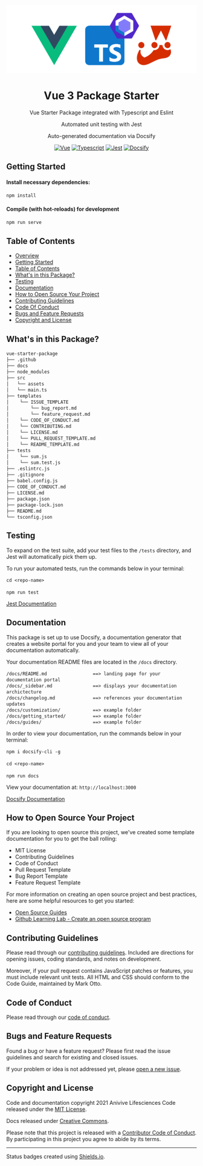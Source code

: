 <div style="text-align:center" align="center">

![Package Logo](assets/vue-ts-eslint-jest.png)

# Vue 3 Package Starter

Vue Starter Package integrated with Typescript and Eslint

Automated unit testing with Jest

Auto-generated documentation via Docsify

[![Vue](https://img.shields.io/badge/vue-3.0.5-%2342b883)](https://v3.vuejs.org/)
[![Typescript](https://img.shields.io/badge/typescript-4.1.3-blue)](https://www.typescriptlang.org/)
[![Jest](https://img.shields.io/badge/jest-26.6.3-red)](https://jestjs.io/en/)
[![Docsify](https://img.shields.io/badge/docsify-4.11.6-green)](https://docsify.js.org/#/)

</div>



## Getting Started

#### Install necessary dependencies:
```
npm install
```

#### Compile (with hot-reloads) for development
```
npm run serve
```


## Table of Contents

* [Overview](#vue-3-package-starter)
* [Getting Started](#getting-started)
* [Table of Contents](#table-of-contents)
* [What's in this Package?](#whats-in-this-package)
* [Testing](#testing)
* [Documentation](#documentation)
* [How to Open Source Your Project](#how-to-open-source-your-project)
* [Contributing Guidelines](#contributing-guidelines)
* [Code Of Conduct](#code-of-conduct)
* [Bugs and Feature Requests](#bugs-and-feature-requests)
* [Copyright and License](#copyright-and-license)



## What's in this Package?

```
vue-starter-package
├── .github
├── docs
├── node_modules
├── src
│   └── assets
│   └── main.ts
├── templates
│    └── ISSUE_TEMPLATE
│        └── bug_report.md
│        └── feature_request.md
│    └── CODE_OF_CONDUCT.md
│    └── CONTRIBUTING.md
│    └── LICENSE.md
│    └── PULL_REQUEST_TEMPLATE.md
│    └── README_TEMPLATE.md
├── tests
│    └── sum.js
│    └── sum.test.js
├── .eslintrc.js
├── .gitignore
├── babel.config.js
├── CODE_OF_CONDUCT.md
├── LICENSE.md
├── package.json
├── package-lock.json
├── README.md
└── tsconfig.json
```



## Testing
To expand on the test suite, add your test files to the `/tests` directory, and Jest will
automatically pick them up.

To run your automated tests, run the commands below in your terminal:
```
cd <repo-name>

npm run test
```

[Jest Documentation](https://jestjs.io/docs/en/getting-started)



## Documentation
This package is set up to use Docsify, a documentation generator that creates a website portal for
you and your team to view all of your documentation automatically.

Your documentation README files are located in the `/docs` directory.
```
/docs/README.md                 ==> landing page for your documentation portal
/docs/_sidebar.md               ==> displays your documentation archictecture
/docs/changelog.md              ==> references your documentation updates
/docs/customization/            ==> example folder
/docs/getting_started/          ==> example folder
/docs/guides/                   ==> example folder
```

In order to view your documentation, run the commands below in your terminal:
```
npm i docsify-cli -g

cd <repo-name>

npm run docs
```

View your documentation at: `http://localhost:3000`

[Docsify Documentation](https://docsify.js.org/#/quickstart)



## How to Open Source Your Project

If you are looking to open source this project, we've created some template documentation for you
to get the ball rolling:
* MIT License
* Contributing Guidelines
* Code of Conduct
* Pull Request Template
* Bug Report Template
* Feature Request Template


For more information on creating an open source project and best practices, here are some helpful
resources to get you started:
* [Open Source Guides](https://opensource.guide/starting-a-project/)
* [Github Learning Lab - Create an open source program](https://lab.github.com/githubtraining/create-an-open-source-program)



## Contributing Guidelines
Please read through our [contributing guidelines](.github/CONTRIBUTING.md). Included are directions
for opening issues, coding standards, and notes on development.

Moreover, if your pull request contains JavaScript patches or features, you must include relevant
unit tests. All HTML and CSS should conform to the Code Guide, maintained by Mark Otto.



## Code of Conduct
Please read through our [code of conduct](CODE_OF_CONDUCT.md).



## Bugs and Feature Requests
Found a bug or have a feature request? Please first read the issue guidelines and search for
existing and closed issues.

If your problem or idea is not addressed yet, please
[open a new issue](https://github.com/Anivive/vue-package-starter/issues).



## Copyright and License
Code and documentation copyright 2021 Anivive Lifesciences Code released under the [MIT License](LICENSE.md).

Docs released under [Creative Commons](https://creativecommons.org/licenses/by/3.0/).

Please note that this project is released with a [Contributor Code of Conduct](CODE_OF_CONDUCT.md).
By participating in this project you agree to abide by its terms.



---



Status badges created using [Shields.io](https://github.com/badges/shields).
